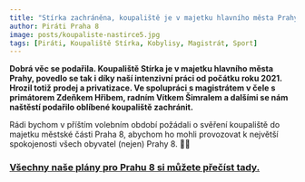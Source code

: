 ```yaml
---
title: "Stírka zachráněna, koupaliště je v majetku hlavního města Prahy"
author: Piráti Praha 8
image: posts/koupaliste-nastirce5.jpg
tags: [Piráti, Koupaliště Stírka, Kobylisy, Magistrát, Sport]
---
```


**Dobrá věc se podařila. Koupaliště Stírka je v majetku hlavního města Prahy, povedlo se tak i díky naší intenzivní práci od počátku roku 2021. Hrozil totiž prodej a privatizace. Ve spolupráci s magistrátem v čele s primátorem Zdeňkem Hřibem, radním Vítkem Šimralem a dalšími se nám naštěstí podařilo oblíbené koupaliště zachránit.**

Rádi bychom v příštím volebním období požádali o svěření koupaliště do majetku městské části Praha 8, abychom ho mohli provozovat k největší spokojenosti všech obyvatel (nejen) Prahy 8. 🏊‍♂️

### [Všechny naše plány pro Prahu 8 si můžete přečíst tady.](https://praha8.pirati.cz/volby/2022-komunalni.html?pohled=program)

